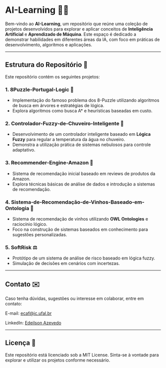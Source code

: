# AI-Learning 🧠🤖

Bem-vindo ao **AI-Learning**, um repositório que reúne uma coleção de projetos desenvolvidos para explorar e aplicar conceitos de **Inteligência Artificial** e **Aprendizado de Máquina**. Este espaço é dedicado a demonstrar habilidades em diferentes áreas da IA, com foco em práticas de desenvolvimento, algoritmos e aplicações.

---

## Estrutura do Repositório 📂
Este repositório contém os seguintes projetos:

### 1. **8Puzzle-Portugal-Logic** 🧩
- Implementação do famoso problema dos 8-Puzzle utilizando algoritmos de busca em árvores e estratégias de lógica.
- Explora algoritmos como busca A* e heurísticas baseadas em custo.

### 2. **Controlador-Fuzzy-de-Chuveiro-Inteligente** 🚿
- Desenvolvimento de um controlador inteligente baseado em **Lógica Fuzzy** para regular a temperatura da água no chuveiro.
- Demonstra a utilização prática de sistemas nebulosos para controle adaptativo.

### 3. **Recommender-Engine-Amazon** 🛒
- Sistema de recomendação inicial baseado em reviews de produtos da Amazon.
- Explora técnicas básicas de análise de dados e introdução a sistemas de recomendação.

### 4. **Sistema-de-Recomendação-de-Vinhos-Baseado-em-Ontologia** 🍷
- Sistema de recomendação de vinhos utilizando **OWL Ontologies** e raciocínio lógico.
- Foco na construção de sistemas baseados em conhecimento para sugestões personalizadas.

### 5. **SoftRisk** ⚖️
- Protótipo de um sistema de análise de risco baseado em lógica fuzzy.
- Simulação de decisões em cenários com incertezas.

---

## Contato ✉️
Caso tenha dúvidas, sugestões ou interesse em colaborar, entre em contato:

E-mail: ecaf@ic.ufal.br

LinkedIn: [Edeilson Azevedo](https://www.linkedin.com/in/edeilson-costa-de-azevedo-filho-b00734242/)

---

## Licença 📄
Este repositório está licenciado sob a MIT License. Sinta-se à vontade para explorar e utilizar os projetos conforme necessário.
